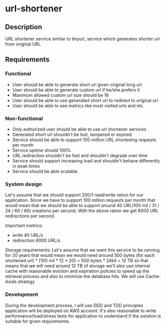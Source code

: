 # url-shortener

## Description
URL shortener service similar to tinyurl, service which generates shorter url from original URL

## Requirements

### Functional

* User should be able to generate short url given original long url
* User should be able to generate custom url if he/she prefers it
* Maximum allowed custom url size should be 16
* User should be able to use generated short url to redirect to original url
* User should be able to see metrics like most visited urls and etc.

### Non-functional
* Only authorized user should be able to use url shortener services
* Generated short url shouldn't be lost, tampered or expired
* Service should be able to support 100 million URL shortening requests per month
* Service uptime should 100%
* URL redirection shouldn't be fast and shouldn't degrade over time
* Service should support increasing load and shouldn't behave differently in peak times
* Service should be able scalable

### System design
Let's assume that we should support 200/1 read/write ration for our application. Since we have to support 100 million requests
per month that would mean that we should be able to support around 40 URL(100 mil / 31 / 24 / 60 / 60) creations per second.
With the above ration we get 8000 URL redirections per second.

Important metrics:
* write 40 URL/s
* redirection 8000 URL/s

Storage requirements:
Let's assume that we want this service to be running for 20 years that would mean we would need around 
500 bytes (for each shortened url) * (100 mil * 12 * 20) = 500 bytes * 24bil = 12 TB so that means that we will need around
12 TB of storage we'll also use internal cache with reasonable eviction and expiration policies to speed up the retrieval process and also to
minimize the database hits. We will use Cache-Aside strategy

### Development
During the development process, I will use DDD and TDD principles application will be deployed on AWS account. It's also
reasonable to write performance/load/stress tests for application to understand if the solution is suitable for given requirements.